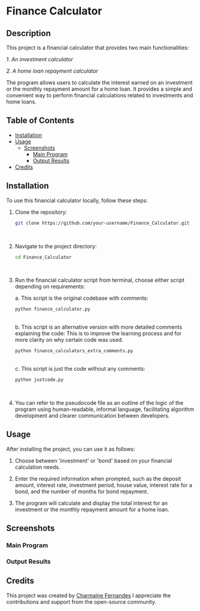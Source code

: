 # Finance Calculator

## Description

This project is a financial calculator that provides two main functionalities:

   *1. An investment calculator*
   
   *2. A home loan repayment calculator*

The program allows users to calculate the interest earned on an investment or the monthly repayment amount for a home loan. 
It provides a simple and convenient way to perform financial calculations related to investments and home loans.

## Table of Contents

- [Installation](#installation)
- [Usage](#usage)
  - [Screenshots](#screenshots)
    - [Main Program](#main-program)
    - [Output Results](#output-results)
- [Credits](#credits)

## Installation

To use this financial calculator locally, follow these steps:
<br>

1. Clone the repository:

   ```bash
   git clone https://github.com/your-username/Finance_Calculator.git
   ```
   <br>
   
2. Navigate to the project directory:

   ```bash
   cd Finance_Calculator
   ```
   <br>
   
3. Run the financial calculator script from terminal, choose either script depending on requirements:

   a. This script is the original codebase with comments:
   
   ```bash
   python finance_calculator.py
   ```
   <br>
   b. This script is an alternative version with more detailed comments explaining the code:
   This is to improve the learning process and for more clarity on why certain code was used.

   ```bash
   python finance_calculators_extra_comments.py
   ```
   <br>
   c. This script is just the code without any comments:

   ```bash
   python justcode.py
   ```
   <br>
  
4. You can refer to the pseudocode file as an outline of the logic of the program using human-readable, informal language,
   facilitating algorithm development and clearer communication between developers.
   <br>

## Usage

After installing the project, you can use it as follows:

1. Choose between 'investment' or 'bond' based on your financial calculation needs.

2. Enter the required information when prompted, such as the deposit amount, interest rate, investment period, house value, interest rate for a bond,
   and the number of months for bond repayment.

3. The program will calculate and display the total interest for an investment or the monthly repayment amount for a home loan.

## Screenshots

### Main Program



### Output Results



## Credits

This project was created by [Charmaine Fernandes](https://github.com/gitgit-hooray)
I appreciate the contributions and support from the open-source community.





